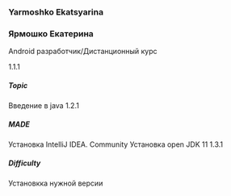 <h3> Yarmoshko Ekatsyarina </h3> 
<h3> Ярмошко Екатерина </h3>
Android разработчик/Дистанционный курс

1.1.1 <h5>Topic </h5>
Введение в java
1.2.1 <h5>MADE </h5>
Установка IntelliJ IDEA. Community
Установка open JDK 11
1.3.1 <h5>Difficulty </h5>
Установкка нужной версии 

